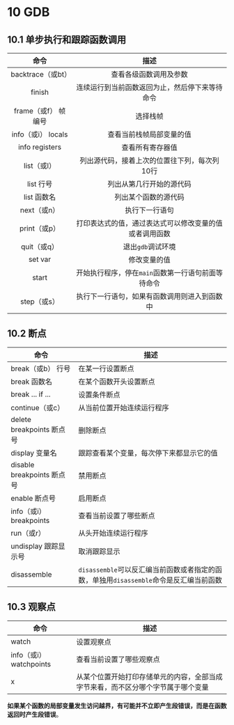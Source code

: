 # 10 GDB

## 10.1 单步执行和跟踪函数调用

|        命令         |                          描述                          |
| :-----------------: | :----------------------------------------------------: |
|  backtrace（或bt）  |                 查看各级函数调用及参数                 |
|       finish        |     连续运行到当前函数返回为止，然后停下来等待命令     |
| frame（或f） 帧编号 |                        选择栈帧                        |
| info（或i） locals  |                查看当前栈帧局部变量的值                |
|   info registers    |                    查看所有寄存器值                    |
|     list（或l）     |      列出源代码，接着上次的位置往下列，每次列10行      |
|      list 行号      |                列出从第几行开始的源代码                |
|     list 函数名     |                  列出某个函数的源代码                  |
|     next（或n）     |                     执行下一行语句                     |
|    print（或p）     | 打印表达式的值，通过表达式可以修改变量的值或者调用函数 |
|     quit（或q）     |                   退出`gdb`调试环境                    |
|       set var       |                      修改变量的值                      |
|        start        |   开始执行程序，停在`main`函数第一行语句前面等待命令   |
|     step（或s）     |      执行下一行语句，如果有函数调用则进入到函数中      |

## 10.2 断点

| 命令                       | 描述                                                         |
| -------------------------- | ------------------------------------------------------------ |
| break（或b） 行号          | 在某一行设置断点                                             |
| break 函数名               | 在某个函数开头设置断点                                       |
| break ... if ...           | 设置条件断点                                                 |
| continue（或c）            | 从当前位置开始连续运行程序                                   |
| delete breakpoints 断点号  | 删除断点                                                     |
| display 变量名             | 跟踪查看某个变量，每次停下来都显示它的值                     |
| disable breakpoints 断点号 | 禁用断点                                                     |
| enable 断点号              | 启用断点                                                     |
| info（或i） breakpoints    | 查看当前设置了哪些断点                                       |
| run（或r）                 | 从头开始连续运行程序                                         |
| undisplay 跟踪显示号       | 取消跟踪显示                                                 |
| disassemble                | `disassemble`可以反汇编当前函数或者指定的函数，单独用`disassemble`命令是反汇编当前函数 |

## 10.3 观察点

| 命令                    | 描述                                                         |
| ----------------------- | ------------------------------------------------------------ |
| watch                   | 设置观察点                                                   |
| info（或i） watchpoints | 查看当前设置了哪些观察点                                     |
| x                       | 从某个位置开始打印存储单元的内容，全部当成字节来看，而不区分哪个字节属于哪个变量 |

**如果某个函数的局部变量发生访问越界，有可能并不立即产生段错误，而是在函数返回时产生段错误**。